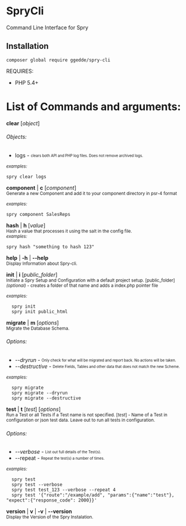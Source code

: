 # SpryCli
Command Line Interface for Spry

## Installation

```
composer global require ggedde/spry-cli
```

REQUIRES:
* PHP 5.4+


# List of Commands and arguments:

**clear** [*object*]

###### Objects:
- logs - <sub><sup>clears both API and PHP log files. Does not remove archived logs.</sup></sub>

<sub>*examples:*</sub>

	spry clear logs
	
**component** | **c** [*component*]  
<sub>Generate a new Component and add it to your component directory in psr-4 format</sub>  

<sub>*examples:*</sub>
	
	spry component SalesReps

**hash** | **h** [*value*]  
<sub>Hash a value that processes it using the salt in the config file.</sub>  
<sub>*examples:*</sub>
	  
	spry hash "something to hash 123"

**help** | **-h** | **--help**  
<sub>Display Information about Spry-cli.</sub>

**init** | **i** [*public_folder*]  
<sup>Initiate a Spry Setup and Configuration with a default project setup. </sup>
<sup>[public_folder] *(optional)* -  creates a folder of that name and adds a index.php pointer file</sup>
  
<sub>*examples:*</sub>   
	  
	  spry init
	  spry init public_html

**migrate** | **m** [*options*]  
<sup>Migrate the Database Schema.</sup>  
###### Options:
  - *--dryrun* - <sub><sup>Only check for what will be migrated and report back. No actions will be taken.</sup></sub>
  - *--destructive* - <sub><sup>Delete Fields, Tables and other data that does not match the new Scheme.</sup></sub>
  
  <sub>*examples:*</sub>   
	  
	  spry migrate
	  spry migrate --dryrun
	  spry migrate --destructive
	  
**test** | **t** [*test*] [*options*]  
<sup>Run a Test or all Tests if a Test name is not specified.
 [*test*] - Name of a Test in configuration or json test data.  Leave out to run all tests in configuration.</sup>
###### Options:
  - *--verbose* - <sub><sup>List out full details of the Test(s).</sup></sub>
  - --repeat - <sub><sup>Repeat the test(s) a number of times.</sup></sub>
		
<sub>*examples:*</sub>   

	  spry test
	  spry test --verbose
	  spry test test_123 --verbose --repeat 4
	  spry test '{"route":"/example/add", "params":{"name":"test"}, "expect":{"response_code": 2000}}'

**version** | **v** | **-v** | **--version**  
<sup>Display the Version of the Spry Instalation.</sup>
